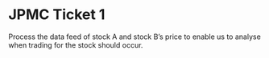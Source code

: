 # JPMC Ticket 1
Process the data feed of stock A and stock B’s price to enable us to analyse when trading for the stock should occur.
